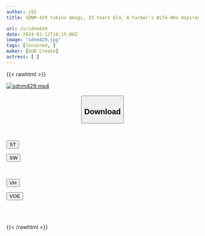 ```yaml
---
author: j91
title: SDNM-429 Yukino Amagi, 33 Years Old, A Farmer’s Wife Who Aspired To Become An Enka Singer And Couldn’t Stop Yearning To Be On The Center Stage. Final Chapter, When I Went To A Hot Spring With My Husband, I Just Slept. Next Time, I Want To Make Wonderful Memories…A Sense Of Freedom And Pleasure. One Night And Two Day Hot Spring Trip Soaking In

url: /v/sdnm429
date: 2024-02-12T18:15:00Z
image: "sdnm429.jpg"
tags: [Censored, ]
maker: [SOD Create]
actress: [ ]
---
```



{{< rawhtml >}}

<div class="video" data-videoid="PZdYr6WeYji0KZ2">
    <a href="javascript:;">
        <img src="/v/sdnm429/sdnm429.jpg" width="WIDTH" height="HEIGHT" alt="sdnm429.mp4" loading="lazy">
    </a>
</div>

<script type="text/javascript" src="https://j91.asia/asset/on-demand-st.js"></script>

<br>
  <link rel="stylesheet" href="https://j91.asia/asset/bs5.css">
  
  <center>
  <button class="btn btn-primary" type="button" data-bs-toggle="collapse" data-bs-target=".multi-collapse" aria-expanded="false" aria-controls="multiCollapseExample1 multiCollapseExample2"><h2>Download</h2></button></center>
</p>
<div class="row">
  <div class="col">
    <div class="collapse multi-collapse" id="multiCollapseExample1">
      <div class="card card-body">
	      	      <br>
<div class="buttons">  
<p><a href="https://streamtape.to/v/PZdYr6WeYji0KZ2" target="_blank"><button class="btn-hover color-3"><i class="fa fa-download"></i> ST</button></a></p>
<p><a href="https://cdnwish.com/p08p4v9nt4ph" target="_blank"><button class="btn-hover color-2"><i class="fa fa-download"></i> SW</button></a></p></div>
    </div>
  </div>
</div>
  <div class="col">
    <div class="collapse multi-collapse" id="multiCollapseExample2">
      <div class="card card-body">
	      <br>
<div class="buttons">
<p><a href="https://vidhidepro.com/f/qgz28dr59iyw"><button class="btn-hover color-9"><i class="fa fa-download"></i> VH</button></a></p>
<p><a href="https://voe.sx/kkeilta3hr0r"><button class="btn-hover color-8"><i class="fa fa-download"></i> VOE</button></a></p></div>
<br><br>
      </div>
    </div>
  </div>
</div>

{{< /rawhtml >}}